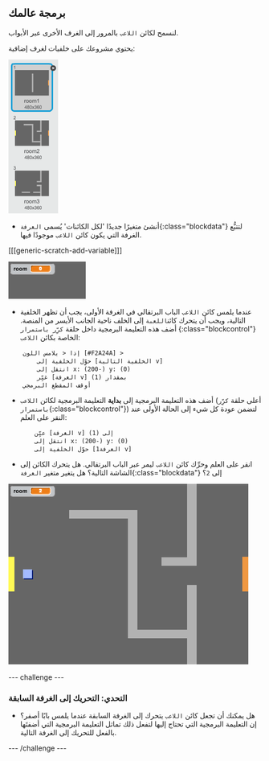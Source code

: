 ## برمجة عالمك

لنسمح لكائن `اللاعب` بالمرور إلى الغرف الأخرى عبر الأبواب.

يحتوي مشروعك على خلفيات لغرف إضافية:

![screenshot](images/world-backdrops.png)

+ أنشئ متغيرًا جديدًا 'لكل الكائنات' يُسمى `الغرفة`{:class="blockdata"} لتتبُّع الغرفة التي يكون كائن `اللاعب` موجودًا فيها.

[[[generic-scratch-add-variable]]]

![screenshot](images/world-room.png)

+ عندما يلمس كائن `اللاعب` الباب البرتقالي في الغرفة الأولى، يجب أن تظهر الخلفية التالية، ويجب أن يتحرك كائن`اللعبة` إلى الخلف ناحية الجانب الأيسر من المنصة. أضف هذه التعليمة البرمجية داخل حلقة `كرِّر باستمرار` {:class="blockcontrol"} الخاصة بكائن `اللاعب`:

```blocks
	إذا < يلامس اللون [#F2A24A] >
		حوِّل الخلفية إلى [الخلفية التالية v]
		انتقل إلى x: (200-) y: (0)
		غيِّر [الغرفة v] بمقدار (1)
	أوقف المقطع البرمجي
```

+ أضف هذه التعليمة البرمجية إلى **بداية** التعليمة البرمجية لكائن `اللاعب` (أعلى حلقة `كرِّر باستمرار`{:class="blockcontrol"}) لتضمن عودة كل شيء إلى الحالة الأولى عند النقر على العلم:

	```blocks
		عيِّن [الغرفة v] إلى (1)
		انتقل إلى x: (200-) y: (0)
		حوِّل الخلفية إلى [الغرفة1 v]
	```

+ انقر على العلم وحرِّك كائن `اللاعب` ليمر عبر الباب البرتقالي. هل يتحرك الكائن إلى الشاشة التالية؟ هل يتغير متغير `الغرفة`{:class="blockdata"} إلى `2`؟

![screenshot](images/world-room-test.png)

--- challenge ---
### التحدي: التحريك إلى الغرفة السابقة

+ هل يمكنك أن تجعل كائن `اللاعب` يتحرك إلى الغرفة السابقة عندما يلمس بابًا أصفر؟ إن التعليمة البرمجية التي تحتاج إليها لتفعل ذلك تماثل التعليمة البرمجية التي أضفتَها بالفعل للتحريك إلى الغرفة التالية.

--- /challenge ---
